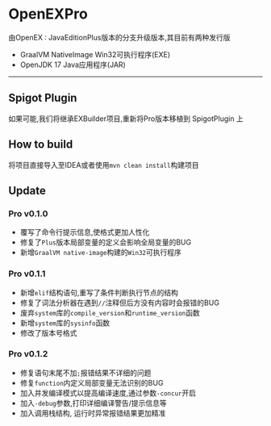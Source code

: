 # OpenEXPro

由OpenEX : JavaEditionPlus版本的分支升级版本,其目前有两种发行版

* GraalVM NativeImage Win32可执行程序(EXE)
* OpenJDK 17 Java应用程序(JAR)

<hr>

## Spigot Plugin

如果可能,我们将继承EXBuilder项目,重新将Pro版本移植到 SpigotPlugin 上

## How to build

将项目直接导入至IDEA或者使用`mvn clean install`构建项目

## Update

### Pro v0.1.0

* 覆写了命令行提示信息,使格式更加人性化
* 修复了`Plus`版本局部变量的定义会影响全局变量的BUG
* 新增`GraalVM native-image`构建的`Win32`可执行程序

### Pro v0.1.1

* 新增`elif`结构语句,重写了条件判断执行节点的结构
* 修复了词法分析器在遇到`//`注释但后方没有内容时会报错的BUG
* 废弃`system`库的`compile_version`和`runtime_version`函数
* 新增`system`库的`sysinfo`函数
* 修改了版本号格式

### Pro v0.1.2

* 修复语句末尾不加`;`报错结果不详细的问题
* 修复`function`内定义局部变量无法识别的BUG
* 加入并发编译模式以提高编译速度,通过参数`-concur`开启
* 加入`-debug`参数,打印详细编译警告/提示信息等
* 加入调用栈结构, 运行时异常报错结果更加精准